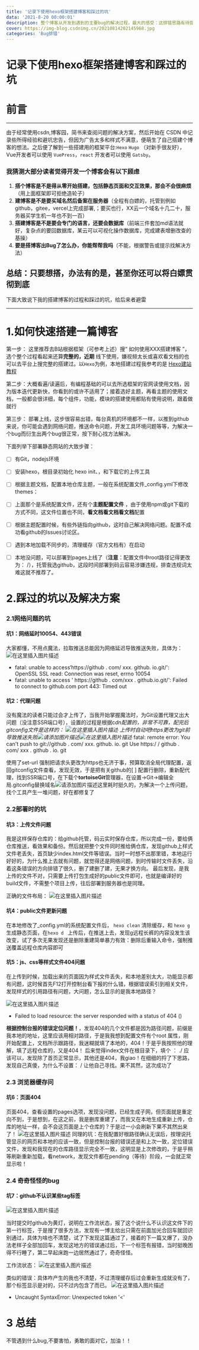 ```yaml
---
title: '记录下使用hexo框架搭建博客和踩过的坑'
data: '2021-8-20 00:00:01'
description: 整个博客从开发到遇到的主要bug的解决过程，最大的感受：这排错思路有待提高，有些坑躺了近十遍还是觉得那没问题，换个角度想问题思路就有了。 #文章描述，只显示该处内容
cover: https://img-blog.csdnimg.cn/20210814202145968.jpg
categories: 'Bug排错'
---
```


# 记录下使用hexo框架搭建博客和踩过的坑


# 前言
------

由于经常使用csdn,博客园，简书来查阅问题的解决方案，然后开始在 CSDN 中记录些所得经验和避坑忠告，但因为广告太多和样式不满意，便萌生了自己搭建个博客的想法。之后便了解到一些搭建用的框架平台:`Hexo` `Hugo` （对新手很友好），Vue开发者可以使用 `VuePress`，`react` 开发者可以使用 `Gatsby`。



### 我猜测大部分读者觉得开发一个博客会有以下顾虑
1. **搭个博客是不是得从零开始搭建，包括静态页面和交互效果，那会不会很麻烦**（用上面框架即可拒绝造轮子）
2. **建博客是不是要买域名然后备案在服务器**（全程有白嫖的，托管到例如github，gitee，vercel上完成部署,；要买也行，XX云一个域名十几二十，服务器买学生机一年也不到一百）
3. **搭建博客是不是要会专门的语言，还要会数据库**（前端三件套加md语法就好，复杂点的要回数据库，某云可以可视化操作数据库，完成建表增删改查的基操）
4. **要是搭博客出Bug了怎么办，你能帮帮我吗**（不能，根据警告或提示找解决方法）


## 总结：只要想搭，办法有的是，甚至你还可以将白嫖贯彻到底

下面大致说下我的搭建博客的过程和踩过的坑，给后来者避雷

---


# 1.如何快速搭建一篇博客
 第一步： 这里推荐去B站根据框架（可参考上述）搜“ 如何使用XXX搭建博客 ”，选个整个过程看起来还算**完整的，近期** 线下使用，嫌视频太长或喜欢看文档的也可以去平台上搜完整的搭建过。以`Hexo`为例，本地搭建过程我参考的是 [Hexo建站教程](https://sunhwee.com/posts/6e8839eb.html#toc-heading-3)
 
 第二步：大概看遍/读遍后，有编程基础的可以去所选框架的官网读使用文档，因为版本迭代更新快，你看到的或许不适用了；接着选好主题，再看主题的使用文档，一般都会很详细，每个组件，功能，模块的搭建使用都贴有使用说明，跟着做就行
 
 第三步： 部署上线，这步很容易出错，每台真机的环境都不一样，以推到github来说，你可能会遇到网络问题，推送命令问题，开发工具环境问题等等，为解决一个bug而衍生出两个bug很正常，按下耐心找方法解决。
 
  下面列举下部署静态网站的大致步骤：
- [ ] 有Git，nodejs环境
- [ ] 安装hexo，根目录初始化 hexo init、，和下载它的上传工具
- [ ] 根据主题文档，配置本地仓库主题，一般在系统配置文件_config.yml下修改themes：
- [ ] 上面那个是系统配置文件，还有个**主题配置文件** ，由于使用npm或git下载的方式不同，这文件位置也不同，**看文档看文档看文档**配置
- [ ] 根据主题配置时候，有些外链指向github，这时自己解决网络问题。配置不成功看github的Issues讨论区。
- [ ] 遇到本地加载不同步的，清理缓存（官方文档有）在启动
 - [ ] 本地没问题，可以部署到pages上线了（**注意**：配置文件中root路径记得更改为： /），托管我选github，这段时间部署到码云容易涉嫌违规，排查违规词太难这就不推荐了。


# 2.踩过的坑以及解决方案
### 2.1网络问题的坑
#### 坑1：网络延时10054、443错误
大家都懂，不用点魔法，拉取推送总能因为网络延迟导致推送失败，具体为：
![在这里插入图片描述](https://img-blog.csdnimg.cn/bbc25095b02f4b17b3f49b8a44f5ff12.png?x-oss-process=image/watermark,type_ZmFuZ3poZW5naGVpdGk,shadow_10,text_aHR0cHM6Ly9ibG9nLmNzZG4ubmV0L3Rha2Vpbmdsb29w,size_16,color_FFFFFF,t_70)
- fatal: unable to access‘https://github . com/ xxx. github. io.git/': OpenSSL SSL read: Connection was reset, errno 10054
-  fatal: unable to access ' https://github . com/xxx . github.io.git/': Failed to connect to github.com port 443: Timed out

#### 坑2：代理问题
没有魔法的读者只能过会才上传了，当我开始掌握魔法时，为Git设置代理又出大问题（没注意SSR端口号），设置的过程是根据c*dn配置的，非常不可靠，配完后gitconfig文件是这样的：
![在这里插入图片描述](https://img-blog.csdnimg.cn/8556bed5a0164a76805304b5881c5d59.png)
上传时自动吧https更改为git前导致推送失败![请添加图片描述](https://img-blog.csdnimg.cn/806c1f823d334cb38da3619b0d35706a.png)![在这里插入图片描述](https://img-blog.csdnimg.cn/c835be0f28f9496dac3cd9d244b87b14.png)*  fatal: remote error:
You can't push to git://github . com/ xxx. github. io. git
Use https:/ / github . com/ xxx . github . io. git

使用了set-url 强制把请求头更改为https也无济于事，预算取消全局代理配置，返回gitconfig文件查看，发现无效，于是把有关github的[ ] 配置行删除，重新配代理，找到SSR端口号，在下载个**tortoiseGit**管理器，在设置→Git→编辑全局.gitconfig替换域名![请添加图片描述](https://img-blog.csdnimg.cn/0222a7af6fb04bd699dcb9f2fbb9e6ce.png)这里耗时挺久的，为解决一个上传问题，找个工具产生一堆问题，好在都修复了


### 2.2部署时的坑
#### 坑3：上传文件问题
我是这样保存仓库的：给github托管，码云实时保存仓库，所以完成一份，要给俩仓库推送，看效果和备份。然后就把整个文件同时推给俩仓库，发现github上样式文件老丢失，首页缺少index.html文件等错误。当时一时想不出那里错，本地运行好好的，为什么推上去就有问题，就觉得还是网络问题，到时传输时文件丢失，沿着这条错误的方向排错了很久，删了建删了建，无果才换方向。
最后发现，是我上传的文件不对，只需要上传打包生成好的public文件即可，也就是编译好的build文件，不需整个项目上传，往后部署到服务器也是同理。

正确的文件布局：
![在这里插入图片描述](https://img-blog.csdnimg.cn/f955210734a14598bbe244afbcd3be3b.png?x-oss-process=image/watermark,type_ZmFuZ3poZW5naGVpdGk,shadow_10,text_aHR0cHM6Ly9ibG9nLmNzZG4ubmV0L3Rha2Vpbmdsb29w,size_16,color_FFFFFF,t_70)
#### 坑4：public文件更新问题
在本地修改了_config.yml的系统配置文件后， `hexo clean` 清除缓存，和  `hexo g ` 生成静态页面，在`hexo d ` 上传后，在推送上去，发现g远程长裤的内容没发生该改变，试了多次无果发现还是删除重建简单暴力有效：删除后重输入命令，强制推送覆盖远程仓库内容即可



#### 坑5：js、css等样式文件404问题
在上传到时候，加载出来的页面因为样式文件丢失，和本地差别太大，功能显示都有问题，这时候首先F12打开控制台看下报的什么错，根据错误索引到相关文件，发现样式的引用路径有问题，大问题，怎么显示的是我本地路径？

![在这里插入图片描述](https://img-blog.csdnimg.cn/efa7db1750404e358b76670107b0c53d.png?x-oss-process=image/watermark,type_ZmFuZ3poZW5naGVpdGk,shadow_10,text_aHR0cHM6Ly9ibG9nLmNzZG4ubmV0L3Rha2Vpbmdsb29w,size_16,color_FFFFFF,t_70)
 - Failed to load resource: the server responded with a status of 404 ()

**根据控制台报的错误定位问题！**，发现404的几个文件都是因为路径问题，前缀是我本地的地址，这里应该用相对路径，于是我我想到配置文件有个root 属性，刚开始配置上，文档所示跟路径，我迷糊就填了本地的，404！于是乎我按照他的理解，填了远程仓库的，又是404！ 后来觉得index文件在根目录下，填个 ： ./ 应该可以，发现除了首页正常显示，其他还是404，我giao！在细细的捋了下思路，发现自己真傻，为什么不设置： / 让他自己寻找。果不其然，这次成功了


### 2.3 浏览器缓存问
#### 坑6：页面404
页面404，查看设置的pages选项，发现没问题，已经生成子网，但页面就是重定向不到，于是想到，在这之前，我是删库重建了，而我又在本地生成重新上传，仓库的地址一样，会不会这页面是上个仓库的？于是过一小会刷新下果不其然出来了！
![在这里插入图片描述](https://img-blog.csdnimg.cn/a3b15df398cb45439c8d3a81367c364d.png?x-oss-process=image/watermark,type_ZmFuZ3poZW5naGVpdGk,shadow_10,text_aHR0cHM6Ly9ibG9nLmNzZG4ubmV0L3Rha2Vpbmdsb29w,size_16,color_FFFFFF,t_70)
同理的坑：在我配置好根路径确认无误后，按理说托管显示的网页和本地的应该一致，但是控制台报的错误还是和上次一致，定位错误文件，发现和我现在的仓库路径显示完全不一致，这明显是上次修改的，于是乎稍等刷新重新加载，看network，发现文件都在pending（等待）阶段，一会就正常显示啦！


### 2.4 奇奇怪怪的bug
#### 坑7：github不认识某些tag标签
![在这里插入图片描述](https://img-blog.csdnimg.cn/df7770c363604274abff2bc473dffd57.png)

当时提交时github为黄灯，说明在工作流状态，报了这个说什么不认识这文件下的第一行标签，于是搜了很多方法，发现有一博主给出只需在前面加光合回车就回识别通过，具体为啥也不清楚，试了下发现这篇通过了，接着的下一篇又爆了，没办法老样子全部加回车，发现这地方的错误通过后，下一个标签有报错，当时挺晚困得不行睡了，第二早起床跑一边居然通过了，奇奇怪怪。

工作流状态：
![在这里插入图片描述](https://img-blog.csdnimg.cn/ae3278bbaef04a208bbe756261e19b6f.png)

类似的错误：具体咋产生的我也不清楚，不过清理缓存后过会重新生成就没有了，那个标签显示是对的，只不过内包含了而已。
![在这里插入图片描述](https://img-blog.csdnimg.cn/64a73455e6e84a44970b1c0a293b0ce3.png)
 - Uncaught SyntaxError: Unexpected token '<'


# 3 总结
不管遇到什么bug,不要害怕，勇敢的面对它，加油！！
